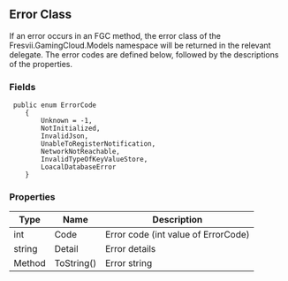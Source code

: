 ## Error Class

If an error occurs in an FGC method, the error class of the Fresvii.GamingCloud.Models namespace will be returned in the relevant delegate.
The error codes are defined below, followed by the descriptions of the properties.

### Fields

	 public enum ErrorCode
        {
            Unknown = -1,
            NotInitialized,
            InvalidJson,
            UnableToRegisterNotification,
            NetworkNotReachable,
            InvalidTypeOfKeyValueStore,
            LoacalDatabaseError
        }

### Properties
|Type|Name|Description|
|---|---|---|
|int|Code|Error code (int value of ErrorCode) |
|string|Detail|Error details|
|Method|ToString()|Error string|